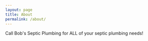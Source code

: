 ```yaml
---
layout: page
title: About
permalink: /about/
---
```


Call Bob's Septic Plumbing for ALL of your septic plumbing needs!


